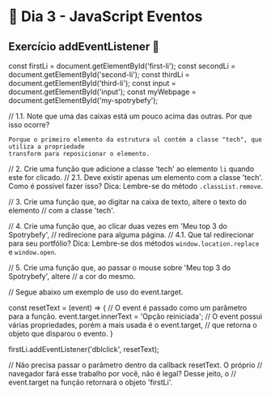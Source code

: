 # :dart: Dia 3 - JavaScript Eventos
## Exercício addEventListener :rocket:

const firstLi = document.getElementById('first-li');
const secondLi = document.getElementById('second-li');
const thirdLi = document.getElementById('third-li');
const input = document.getElementById('input');
const myWebpage = document.getElementById('my-spotrybefy');


// 1.1. Note que uma das caixas está um pouco acima das outras. Por que isso ocorre?
    
    Porque o primeiro elemento da estrutura ul contém a classe "tech", que utiliza a propriedade
    transform para reposicionar o elemento.

// 2. Crie uma função que adicione a classe 'tech' ao elemento `li` quando este for clicado.
// 2.1. Deve existir apenas um elemento com a classe 'tech'. Como é possível fazer isso? Dica: Lembre-se do método `.classList.remove`.

// 3. Crie uma função que, ao digitar na caixa de texto, altere o texto do elemento
// com a classe 'tech'.

// 4. Crie uma função que, ao clicar duas vezes em 'Meu top 3 do Spotrybefy',
// redirecione para alguma página.
// 4.1. Que tal redirecionar para seu portfólio? Dica: Lembre-se dos métodos `window.location.replace` e `window.open`.

// 5. Crie uma função que, ao passar o mouse sobre 'Meu top 3 do Spotrybefy', altere
// a cor do mesmo.

// Segue abaixo um exemplo de uso do event.target.

const resetText = (event) => {
  // O event é passado como um parâmetro para a função.
  event.target.innerText = 'Opção reiniciada';
  // O event possui várias propriedades, porém a mais usada é o event.target,
  // que retorna o objeto que disparou o evento.
}

firstLi.addEventListener('dblclick', resetText);

// Não precisa passar o parâmetro dentro da callback resetText. O próprio
// navegador fará esse trabalho por você, não é legal? Desse jeito, o
// event.target na função retornará o objeto 'firstLi'.
